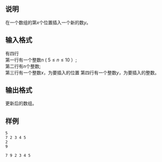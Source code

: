 <h2>说明</h2>

在一个数组的第$x$个位置插入一个新的数$y$。
<h2>输入格式</h2>

有四行<br>第一行有一个整数$n$ ( $5 \le n \le 10$ ）;<br>第二行有$n$个整数;<br>第三行有一个整数$x$，为要插入的位置 第四行有一个整数$y$，为要插入的整数。

<h2>输出格式</h2>

更新后的数组。

<h2>样例</h2>
<pre><code class="language-input1">5
7 2 3 4 5
2
9</code></pre><pre><code class="language-output1">7 9 2 3 4 5</code></pre>
